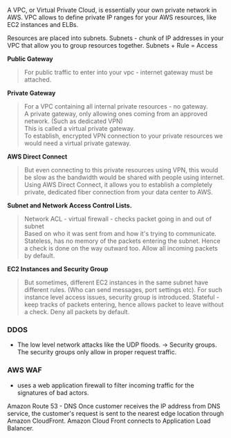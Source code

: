 A VPC, or Virtual Private Cloud, is essentially your own private network in AWS.
VPC allows to define private IP ranges for your AWS resources, like EC2 instances and ELBs. 

Resources are placed into subnets.
Subnets - chunk of IP addresses in your VPC that allow you to group resources together.
Subnets + Rule = Access

**Public Gateway**
  > For public traffic to enter into your vpc - internet gateway must be attached.

**Private Gateway**
   > For a VPC containing all internal private resources - no gateway.<br>
   > A private gateway, only allowing ones coming from an approved network. (Such as dedicated VPN)<br>
   > This is called a virtual private gateway.<br>
   > To establish, encrypted VPN connection to your private resources we would need a virtual private gateway.

**AWS Direct Connect**
> But even connecting to this private resources using VPN, this would be slow as the bandwidth would be shared with people using internet. <br> Using AWS Direct Connect, it allows you to establish a completely private, dedicated fiber connection from your data center to AWS.<br>

**Subnet and Network Access Control Lists.**
> Network ACL - virtual firewall - checks packet going in and out of subnet<br>
> Based on who it was sent from and how it's trying to communicate.<br>
> Stateless, has no memory of the packets entering the subnet. Hence a check is done on the way outward too.
> Allow all incoming packets by default.

**EC2 Instances and Security Group**
> But sometimes, different EC2 instances in the same subnet have different rules. (Who can send messages, port settings etc).
For such instance level access issues, security group is introduced.
> Stateful - keep tracks of packets entering, hence allows packet to leave without a check.
> Deny all packets by default.


### DDOS
- The low level network attacks like the UDP floods. -> Security groups. The security groups only allow in proper request traffic. 
### AWS WAF
- uses a web application firewall to filter incoming traffic for the signatures of bad actors.
 

Amazon Route 53 - DNS
Once customer receives the IP address from DNS service, the customer's request is sent to the nearest edge location through Amazon CloudFront.
Amazon Cloud Front connects to Application Load Balancer.
